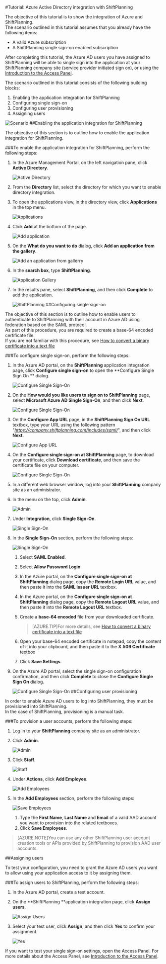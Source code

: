 <properties 
    pageTitle="Tutorial: Azure Active Directory integration with ShiftPlanning | Microsoft Azure" 
    description="Learn how to use ShiftPlanning with Azure Active Directory to enable single sign-on, automated provisioning, and more!" 
    services="active-directory" 
    authors="markusvi"  
    documentationCenter="na" 
    manager="stevenpo"/>
<tags 
    ms.service="active-directory" 
    ms.devlang="na" 
    ms.topic="article" 
    ms.tgt_pltfrm="na" 
    ms.workload="identity" 
    ms.date="01/12/2016" 
    ms.author="markvi" />

#Tutorial: Azure Active Directory integration with ShiftPlanning
  
The objective of this tutorial is to show the integration of Azure and ShiftPlanning.  
The scenario outlined in this tutorial assumes that you already have the following items:

-   A valid Azure subscription
-   A ShiftPlanning single sign-on enabled subscription
  
After completing this tutorial, the Azure AD users you have assigned to ShiftPlanning will be able to single sign into the application at your ShiftPlanning company site (service provider initiated sign on), or using the [Introduction to the Access Panel](active-directory-saas-access-panel-introduction.md).
  
The scenario outlined in this tutorial consists of the following building blocks:

1.  Enabling the application integration for ShiftPlanning
2.  Configuring single sign-on
3.  Configuring user provisioning
4.  Assigning users

![Scenario](./media/active-directory-saas-shiftplanning-tutorial/IC786612.png "Scenario")
##Enabling the application integration for ShiftPlanning
  
The objective of this section is to outline how to enable the application integration for ShiftPlanning.

###To enable the application integration for ShiftPlanning, perform the following steps:

1.  In the Azure Management Portal, on the left navigation pane, click **Active Directory**.

    ![Active Directory](./media/active-directory-saas-shiftplanning-tutorial/IC700993.png "Active Directory")

2.  From the **Directory** list, select the directory for which you want to enable directory integration.

3.  To open the applications view, in the directory view, click **Applications** in the top menu.

    ![Applications](./media/active-directory-saas-shiftplanning-tutorial/IC700994.png "Applications")

4.  Click **Add** at the bottom of the page.

    ![Add application](./media/active-directory-saas-shiftplanning-tutorial/IC749321.png "Add application")

5.  On the **What do you want to do** dialog, click **Add an application from the gallery**.

    ![Add an application from gallerry](./media/active-directory-saas-shiftplanning-tutorial/IC749322.png "Add an application from gallerry")

6.  In the **search box**, type **ShiftPlanning**.

    ![Application Gallery](./media/active-directory-saas-shiftplanning-tutorial/IC786613.png "Application Gallery")

7.  In the results pane, select **ShiftPlanning**, and then click **Complete** to add the application.

    ![ShiftPlanning](./media/active-directory-saas-shiftplanning-tutorial/IC786614.png "ShiftPlanning")
##Configuring single sign-on
  
The objective of this section is to outline how to enable users to authenticate to ShiftPlanning with their account in Azure AD using federation based on the SAML protocol.  
As part of this procedure, you are required to create a base-64 encoded certificate file.  
If you are not familiar with this procedure, see [How to convert a binary certificate into a text file](http://youtu.be/PlgrzUZ-Y1o)

###To configure single sign-on, perform the following steps:

1.  In the Azure AD portal, on the **ShiftPlanning** application integration page, click **Configure single sign-on** to open the **Configure Single Sign On ** dialog.

    ![Configure Single Sign-On](./media/active-directory-saas-shiftplanning-tutorial/IC786615.png "Configure Single Sign-On")

2.  On the **How would you like users to sign on to ShiftPlanning** page, select **Microsoft Azure AD Single Sign-On**, and then click **Next**.

    ![Configure Single Sign-On](./media/active-directory-saas-shiftplanning-tutorial/IC786616.png "Configure Single Sign-On")

3.  On the **Configure App URL** page, in the **ShiftPlanning Sign On URL** textbox, type your URL using the following pattern "*https://company.shiftplanning.com/includes/saml/*", and then click **Next**.

    ![Configure App URL](./media/active-directory-saas-shiftplanning-tutorial/IC786617.png "Configure App URL")

4.  On the **Configure single sign-on at ShiftPlanning** page, to download your certificate, click **Download certificate**, and then save the certificate file on your computer.

    ![Configure Single Sign-On](./media/active-directory-saas-shiftplanning-tutorial/IC786618.png "Configure Single Sign-On")

5.  In a different web browser window, log into your **ShiftPlanning** company site as an administrator.

6.  In the menu on the top, click **Admin**.

    ![Admin](./media/active-directory-saas-shiftplanning-tutorial/IC786619.png "Admin")

7.  Under **Integration**, click **Single Sign-On**.

    ![Single Sign-On](./media/active-directory-saas-shiftplanning-tutorial/IC786620.png "Single Sign-On")

8.  In the **Single Sign-On** section, perform the following steps:

    ![Single Sign-On](./media/active-directory-saas-shiftplanning-tutorial/IC786905.png "Single Sign-On")

    1.  Select **SAML Enabled**.
    2.  Select **Allow Password Login**
    3.  In the Azure portal, on the **Configure single sign-on at ShiftPlanning** dialog page, copy the **Remote Login URL** value, and then paste it into the **SAML Issuer URL** textbox.
    4.  In the Azure portal, on the **Configure single sign-on at ShiftPlanning** dialog page, copy the **Remote Logout URL** value, and then paste it into the **Remote Logout URL** textbox.
    5.  Create a **base-64 encoded** file from your downloaded certificate.  

        >[AZURE.TIP]For more details, see [How to convert a binary certificate into a text file](http://youtu.be/PlgrzUZ-Y1o)

    6.  Open your base-64 encoded certificate in notepad, copy the content of it into your clipboard, and then paste it to the **X.509 Certificate** textbox
    7.  Click **Save Settings**.

9.  On the Azure AD portal, select the single sign-on configuration confirmation, and then click **Complete** to close the **Configure Single Sign On** dialog.

    ![Configure Single Sign-On](./media/active-directory-saas-shiftplanning-tutorial/IC786621.png "Configure Single Sign-On")
##Configuring user provisioning
  
In order to enable Azure AD users to log into ShiftPlanning, they must be provisioned into ShiftPlanning.  
In the case of ShiftPlanning, provisioning is a manual task.

###To provision a user accounts, perform the following steps:

1.  Log in to your **ShiftPlanning** company site as an administrator.

2.  Click **Admin**.

    ![Admin](./media/active-directory-saas-shiftplanning-tutorial/IC786619.png "Admin")

3.  Click **Staff**.

    ![Staff](./media/active-directory-saas-shiftplanning-tutorial/IC786623.png "Staff")

4.  Under **Actions**, click **Add Employee**.

    ![Add Employees](./media/active-directory-saas-shiftplanning-tutorial/IC786624.png "Add Employees")

5.  In the **Add Employees** section, perform the following steps:

    ![Save Employees](./media/active-directory-saas-shiftplanning-tutorial/IC786625.png "Save Employees")

    1.  Type the **First Name**, **Last Name** and **Email** of a valid AAD account you want to provision into the related textboxes.
    2.  Click **Save Employees**.

>[AZURE.NOTE]You can use any other ShiftPlanning user account creation tools or APIs provided by ShiftPlanning to provision AAD user accounts.

##Assigning users
  
To test your configuration, you need to grant the Azure AD users you want to allow using your application access to it by assigning them.

###To assign users to ShiftPlanning, perform the following steps:

1.  In the Azure AD portal, create a test account.

2.  On the **ShiftPlanning **application integration page, click **Assign users**.

    ![Assign Users](./media/active-directory-saas-shiftplanning-tutorial/IC786626.png "Assign Users")

3.  Select your test user, click **Assign**, and then click **Yes** to confirm your assignment.

    ![Yes](./media/active-directory-saas-shiftplanning-tutorial/IC767830.png "Yes")
  
If you want to test your single sign-on settings, open the Access Panel. For more details about the Access Panel, see [Introduction to the Access Panel](active-directory-saas-access-panel-introduction.md).